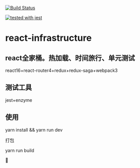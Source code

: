 [![Build Status](https://travis-ci.org/michaelliao/openweixin.svg?branch=master)](https://travis-ci.org/michaelliao/openweixin)

<!-- [![Coverage Status](https://coveralls.io/repos/<account>/<repository>/badge.svg?branch=master)](https://coveralls.io/r/<account>/<repository>?branch=master) -->

[![tested with jest](https://img.shields.io/badge/tested_with-jest-99424f.svg)](https://github.com/facebook/jest)
# react-infrastructure

## react全家桶。热加载、时间旅行、单元测试

react16+react-router4+redux+redux-saga+webpack3

## 测试工具

jest+enzyme

## 使用

yarn install && yarn run dev 

打包

yarn run build 










